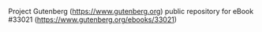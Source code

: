 Project Gutenberg (https://www.gutenberg.org) public repository for eBook #33021 (https://www.gutenberg.org/ebooks/33021)
